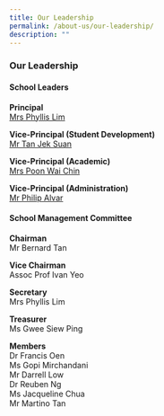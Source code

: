 ```yaml
---
title: Our Leadership
permalink: /about-us/our-leadership/
description: ""
---
```

### **Our Leadership**
#### **School Leaders**
**Principal**<br>
[Mrs Phyllis Lim](mailto:catholic_jc@moe.edu.sg)

**Vice-Principal (Student Development)**<br>
[Mr Tan Jek Suan](mailto:catholic_jc@moe.edu.sg)

**Vice-Principal (Academic)**<br>
[Mrs Poon Wai Chin](mailto:catholic_jc@moe.edu.sg)

**Vice-Principal (Administration)**<br>
[Mr Philip Alvar](mailto:catholic_jc@moe.edu.sg)

#### **School Management Committee**
**Chairman**<br>
Mr Bernard Tan

**Vice Chairman**<br>
Assoc Prof Ivan Yeo

**Secretary**<br>
Mrs Phyllis Lim

**Treasurer**<br>
Ms Gwee Siew Ping

**Members**<br>
Dr Francis Oen<br>
Ms Gopi Mirchandani<br>
Mr Darrell Low<br>
Dr Reuben Ng<br>
Ms Jacqueline Chua<br>
Mr Martino Tan

